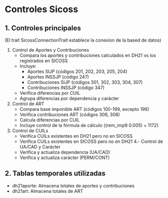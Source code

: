 # Controles Sicoss 

## 1. Controles principales

(El trait SicossConnectionTrait establece la conexion de la based de datos)
1. Control de Aportes y Contribuciones
    - Compara los aportes y contribuciones calculados en DH21 vs los registrados en SICOSS
    - Incluye:
        - Aportes SIJP (códigos 201, 202, 203, 205, 204)
        - Aportes INSSJP (código 247)
        - Contribuciones SIJP (códigos 301, 302, 303, 304, 307)
        - Contribuciones INSSJP (código 347)
    - Verifica diferencias por CUIL
    - Agrupa diferencias por dependencia y carácter
2. Control de ART
    - Compara base imponible ART (códigos 100-199, excepto 198)
    - Verifica contribuciones ART (códigos 306, 308)
    - Calcula diferencias por CUIL
    - Incluye control de la fórmula de cálculo ((rem_imp9 0.005) + 1172)
3. Control de CUILs
    - Verifica CUILs existentes en DH21 pero no en SICOSS
    - Verifica CUILs existentes en SICOSS pero no en DH21
4.- Control de UA/CAD y Carácter
    - Verifica y actualiza dependencia (UA/CAD)
    - Verifica y actualiza carácter (PERM/CONT)

## 2. Tablas temporales utilizadas

- dh21aporte: Almacena totales de aportes y contribuciones
- dh21art: Almacena totales de ART
